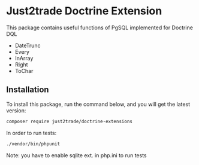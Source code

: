 Just2trade Doctrine Extension
==================

This package contains useful functions of PgSQL implemented for Doctrine DQL

* DateTrunc
* Every
* InArray
* Right
* ToChar

Installation
------------

To install this package, run the command below, and you will get the latest version:

```sh
composer require just2trade/doctrine-extensions
```

In order to run tests:

```sh
./vendor/bin/phpunit
```

Note: you have to enable sqlite ext. in php.ini to run tests
